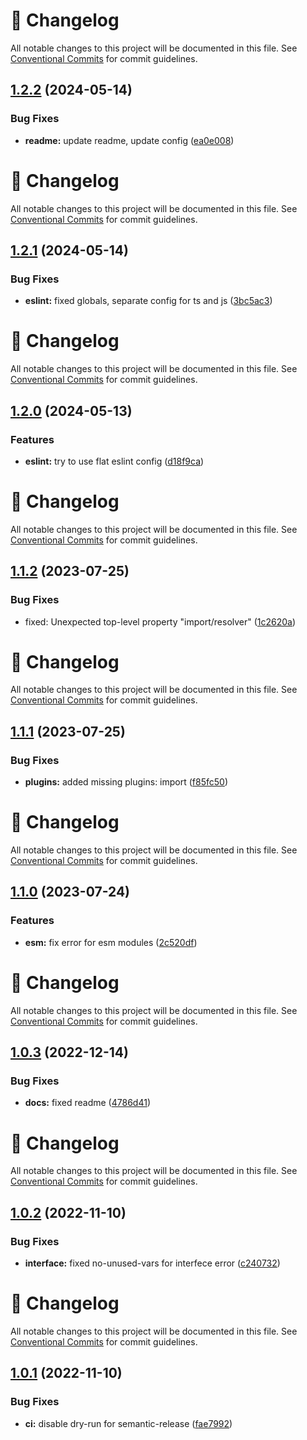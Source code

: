 <!-- markdownlint-disable --><!-- textlint-disable -->

# 📓 Changelog

All notable changes to this project will be documented in this file. See
[Conventional Commits](https://conventionalcommits.org) for commit guidelines.

## [1.2.2](https://github.com/DmytroMysak/eslint-config-base/compare/v1.2.1...v1.2.2) (2024-05-14)

### Bug Fixes

- **readme:** update readme, update config ([ea0e008](https://github.com/DmytroMysak/eslint-config-base/commit/ea0e008f97e5666342308244e640469feca404b5))

<!-- markdownlint-disable --><!-- textlint-disable -->

# 📓 Changelog

All notable changes to this project will be documented in this file. See
[Conventional Commits](https://conventionalcommits.org) for commit guidelines.

## [1.2.1](https://github.com/DmytroMysak/eslint-config-base/compare/v1.2.0...v1.2.1) (2024-05-14)

### Bug Fixes

- **eslint:** fixed globals, separate config for ts and js ([3bc5ac3](https://github.com/DmytroMysak/eslint-config-base/commit/3bc5ac391732eff6ef2dcf3569cf771e32455380))

<!-- markdownlint-disable --><!-- textlint-disable -->

# 📓 Changelog

All notable changes to this project will be documented in this file. See
[Conventional Commits](https://conventionalcommits.org) for commit guidelines.

## [1.2.0](https://github.com/DmytroMysak/eslint-config-base/compare/v1.1.2...v1.2.0) (2024-05-13)

### Features

- **eslint:** try to use flat eslint config ([d18f9ca](https://github.com/DmytroMysak/eslint-config-base/commit/d18f9cae3aabf6634dad2b05d343a1ee531f486e))

<!-- markdownlint-disable --><!-- textlint-disable -->

# 📓 Changelog

All notable changes to this project will be documented in this file. See
[Conventional Commits](https://conventionalcommits.org) for commit guidelines.

## [1.1.2](https://github.com/DmytroMysak/eslint-config-base/compare/v1.1.1...v1.1.2) (2023-07-25)

### Bug Fixes

- fixed: Unexpected top-level property "import/resolver" ([1c2620a](https://github.com/DmytroMysak/eslint-config-base/commit/1c2620a58d911a2547d2cc9c5b3856fcafb93c65))

<!-- markdownlint-disable --><!-- textlint-disable -->

# 📓 Changelog

All notable changes to this project will be documented in this file. See
[Conventional Commits](https://conventionalcommits.org) for commit guidelines.

## [1.1.1](https://github.com/DmytroMysak/eslint-config-base/compare/v1.1.0...v1.1.1) (2023-07-25)

### Bug Fixes

- **plugins:** added missing plugins: import ([f85fc50](https://github.com/DmytroMysak/eslint-config-base/commit/f85fc50f05d217a29d03deb5832fe0d93791a599))

<!-- markdownlint-disable --><!-- textlint-disable -->

# 📓 Changelog

All notable changes to this project will be documented in this file. See
[Conventional Commits](https://conventionalcommits.org) for commit guidelines.

## [1.1.0](https://github.com/DmytroMysak/eslint-config-base/compare/v1.0.3...v1.1.0) (2023-07-24)

### Features

- **esm:** fix error for esm modules ([2c520df](https://github.com/DmytroMysak/eslint-config-base/commit/2c520dfe5af52b391a2dd9a52a6107e9bf6e6b18))

<!-- markdownlint-disable --><!-- textlint-disable -->

# 📓 Changelog

All notable changes to this project will be documented in this file. See
[Conventional Commits](https://conventionalcommits.org) for commit guidelines.

## [1.0.3](https://github.com/DmytroMysak/eslint-config-base/compare/v1.0.2...v1.0.3) (2022-12-14)

### Bug Fixes

- **docs:** fixed readme ([4786d41](https://github.com/DmytroMysak/eslint-config-base/commit/4786d418fe2365bb6da61f07a9dbf8300a483800))

<!-- markdownlint-disable --><!-- textlint-disable -->

# 📓 Changelog

All notable changes to this project will be documented in this file. See
[Conventional Commits](https://conventionalcommits.org) for commit guidelines.

## [1.0.2](https://github.com/DmytroMysak/eslint-config-base/compare/v1.0.1...v1.0.2) (2022-11-10)

### Bug Fixes

- **interface:** fixed no-unused-vars for interfece error ([c240732](https://github.com/DmytroMysak/eslint-config-base/commit/c2407325e93570ca7ef25d5dbb5b4ce0c06b6928))

<!-- markdownlint-disable --><!-- textlint-disable -->

# 📓 Changelog

All notable changes to this project will be documented in this file. See
[Conventional Commits](https://conventionalcommits.org) for commit guidelines.

## [1.0.1](https://github.com/DmytroMysak/eslint-config-base/compare/v1.0.0...v1.0.1) (2022-11-10)

### Bug Fixes

- **ci:** disable dry-run for semantic-release ([fae7992](https://github.com/DmytroMysak/eslint-config-base/commit/fae79929620b89e59f17bc5e43c7a3f5b16350f7))
